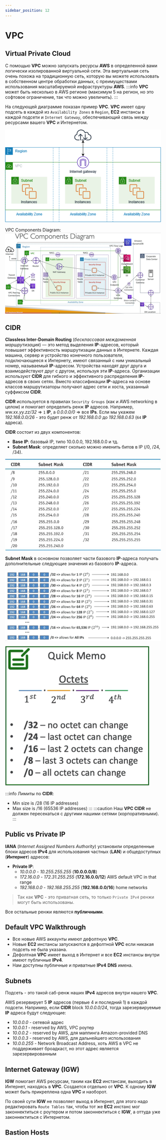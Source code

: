 ```yaml
---
sidebar_position: 12
---
```

# VPC
## Virtual Private Cloud
С помощью **VPC** можно запускать ресурсы **AWS** в определенной вами логически изолированной виртуальной сети. Эта виртуальная сеть очень похожа на традиционную сеть, которую вы можете использовать в собственном центре обработки данных, с преимуществами использования масштабируемой инфраструктуры **AWS**.
:::info
**VPC** может быть несколько в AWS регионе (максимум 5 на регион, но это софтовое ограничение, так что можно увеличить).
:::

На следующей диаграмме показан пример **VPC**. **VPC** имеет одну подсеть в каждой из `Availability Zones` в `Region`, **EC2** инстансы в каждой подсети и `Internet Gateway`, обеспечивающий связь между ресурсами вашего **VPC** и Интернетом.

![AWS VPC Example](./img/vpc-example.png)

VPC Components Diagram:
![VPC Components Diagram](./img/vpc-components-diagram.png)

## CIDR
**Classless Inter-Domain Routing** (*бесклассовая междоменная маршрутизация*) — это метод выделения **IP**-адресов, который повышает эффективность маршрутизации данных в Интернете. Каждая машина, сервер и устройство конечного пользователя, подключающееся к Интернету, имеют связанный с ним уникальный номер, называемый **IP**-адресом. Устройства находят друг друга и взаимодействуют друг с другом, используя эти **IP**-адреса. Организации используют **CIDR** для гибкого и эффективного распределения **IP**-адресов в своих сетях. Вместо классификации **IP**-адреса на основе классов маршрутизаторы получают адрес сети и хоста, указанный суффиксом **CIDR**.

**CIDR** используется в правилах `Security Groups` (как и AWS networking в целом) и помогает определить ренж **IP** адресов. Например, *ww.xx.yy.zz/32* => `1` **IP**, а *0.0.0.0/0* => все **IPs**. Если мы укажем *192.168.0.0/26* - это будет ренж от *192.168.0.0* до *192.168.0.63* (`64` **IP** адреса).

**CIDR** состоит из двух компонентов:
- **Base IP**: базовый IP, типо 10.0.0.0, 192.168.0.0 и тд.
- **Subnet Mask**: определяет сколько можно именить битов в IP (/0, /24, /34).

![CIDR notation](./img/CIDR-notation.webp)

**Subnet Mask** в основном позволяет части базового **IP**-адреса получать дополнительные следующие значения из базового **IP**-адреса.

![CIDR Subnet Mask](./img/CIDR_SubnetMask.png)

![CIDR Octets](./img/CIDR_Octets.png)

:::info
Лимиты по **CIDR**:
- Min size is /28 (16 IP addresses)
- Max size is /16 (65536 IP addresses)
:::
:::caution
Наш **VPC CIDR** не должен пересекаться с другими нашими сетями (корпоративными).
:::

## Public vs Private IP
**IANA** (*Internet Assigned Numbers Authority*) установили определенные блоки адресов **IPv4** для использования частных (**LAN**) и общедоступных (**Интернет**) адресов:
- **Private IP**: 
  - *10.0.0.0* - *10.255.255.255* (**10.0.0.0/8**) 
  - *172.16.0.0* - *172.31.255.255* (**172.16.0.0/12**) AWS default VPC in that range
  - *192.168.0.0* - *192.168.255.255* (**192.168.0.0/16**) home networks
> Так как **VPC** - это приватная сеть, то только `Private IPv4` ренжи могут быть использованы.

Все остальные ренжи являются **публичными**.

## Default VPC Walkthrough
- Все новые AWS аккаунты имеют дефолтную **VPC**. 
- Новые **EC2** инстансы запускаются в дефолтной **VPC** если никакая подсеть не была указана. 
- Дефолтная **VPC** имеет выход в Интернет и все **EC2** инстансы внутри имеют публичные **IPv4**.
- Нам доступны публичные и приватные **IPv4** **DNS** имена.

## Subnets
Подсеть - это такой саб-ренж наших **IPv4** адресов внутри нашего **VPC**.

AWS резервирует 5 **IP** адресов (первые 4 и последний 1) в каждой подсети. Например, если **CIDR** block *10.0.0.0/24*, тогда зарезервируемые **IP** адреса будут следующие:
- *10.0.0.0* - сетевой адрес
- *10.0.0.1* - reserved by AWS, VPC роутер
- *10.0.0.2* - reserved by AWS, для маппинга Amazon-provided DNS
- *10.0.0.3* - reserved by AWS, для дальнейшего использования
- *10.0.0.255* - Network Broadcast Address, хоть AWS в VPC не поддерживает броадкаст, но этот адрес является зарезервированным

## Internet Gateway (IGW)
**IGW** помогает AWS ресурсам, таким как **EC2** инстансам, выходить в Интернет, находясь в **VPC**. Создается отдельно от **VPC**. К одному **IGW** может быть прикреплена одна **VPC** и наоборот. 

По своей сути **IGW** не позволяет выход в Интернет, для этого надо редактировать `Route Tables` так, чтобы тот же **EC2** инстанс мог законнектиться с роутером и потом законнектиться с **IGW**, а оттуда уже законнектиться с Интернетом.

## Bastion Hosts
